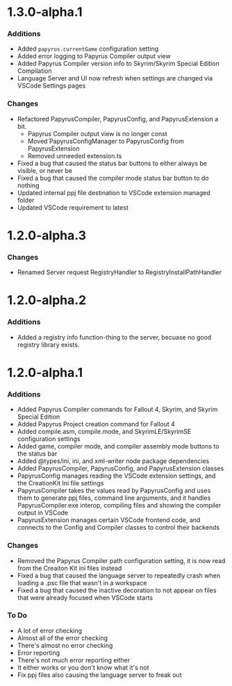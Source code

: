 # 1.3.0-alpha.1
### Additions
* Added `papyrus.currentGame` configuration setting
* Added error logging to Papyrus Compiler output view
* Added Papyrus Compiler version info to Skyrim/Skyrim Special Edition Compilation
* Language Server and UI now refresh when settings are changed via VSCode Settings pages
### Changes
* Refactored PapyrusCompiler, PapyrusConfig, and PapyrusExtension a bit.
    * Papyrus Compiler output view is no longer const
    * Moved PapyrusConfigManager to PapyrusConfig from PapyrusExtension
    * Removed unneeded extension.ts
* Fixed a bug that caused the status bar buttons to either always be visible, or never be
* Fixed a bug that caused the compiler mode status bar button to do nothing
* Updated internal ppj file destination to VSCode extension managed folder
* Updated VSCode requirement to latest
# 1.2.0-alpha.3
### Changes
* Renamed Server request RegistryHandler to RegistryInstallPathHandler
# 1.2.0-alpha.2
### Additions
* Added a registry info function-thing to the server, becuase no good registry library exists.
# 1.2.0-alpha.1
### Additions
* Added Papyrus Compiler commands for Fallout 4, Skyrim, and Skyrim Special Edition
* Added Papyrus Project creation command for Fallout 4
* Added compile.asm, compile.mode, and SkyrimLE/SkyrimSE configuration settings
* Added game, compiler mode, and compiler assembly mode buttons to the status bar
* Added @types/ini, ini, and xml-writer node package dependencies
* Added PapyrusCompiler, PapyrusConfig, and PapyrusExtension classes
* PapyrusConfig manages reading the VSCode extension settings, and the CreationKit Ini file settings
* PapyrusCompiler takes the values read by PapyrusConfig and uses them to generate ppj files, command line arguments, and it handles PapyrusCompiler.exe interop, compiling files and showing the compiler output in VSCode
* PapyrusExtension manages certain VSCode frontend code, and connects to the Config and Compiler classes to control their backends
### Changes
* Removed the Papyrus Compiler path configuration setting, it is now read from the Creaiton Kit ini files instead
* Fixed a bug that caused the language server to repeatedly crash when loading a .psc file that wasn't in a workspace
* Fixed a bug that caused the inactive decoration to not appear on files that were already focused when VSCode starts
### To Do
* A lot of error checking
* Almost all of the error checking
* There's almost no error checking
* Error reporting
* There's not much error reporting either
* It either works or you don't know what it's not
* Fix ppj files also causing the language server to freak out

